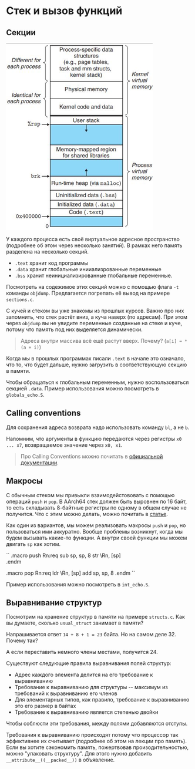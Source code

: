 # Стек и вызов функций

## Секции

![Process memory](vmemory.jpg)

У каждого процесса есть своё виртуальное адресное пространство (подробнее об этом через несколько занятий). В рамках него память разделена на несколько секций.

* `.text` хранит код программы
* `.data` хранит глобальные инииализрованные переменные
* `.bss` хранит неинициализированные глобальные переменные.

Посмотреть на содежимое этих секций можно с помощью флага `-t` команды `objdump`. Предлагается погрепать её вывод на примере `sections.c`.

С кучей и стеком вы уже знакомы из прошлых курсов. Важно про них запомнить, что стек растёт вниз, а куча наверх (по адресам). При этом через `objdump` вы не увидите переменные созданные на стеке и куче, потому что память под них выделяется динамически.

> Адреса внутри массива всё ещё растут вверх. Почему? (`a[i] = *(a + i)`)

Когда мы в прошлых программах писали `.text` в начале это означало, что то, что будет дальше, нужно загрузить в соответствующую секцию в памяти.

Чтобы обращаться к глобальным переменным, нужно воспользоваться секцией `.data`. Пример использования можно посмотреть в `globals_echo.S`.

## Calling conventions

Для сохранения адреса возврата надо использовать команду `bl`, а не `b`.

Напомним, что аргументы в функцию передаются через регистры `x0 ... x7`, возвращаемое значение через `x0, x1`.

> Про Calling Conventions можно почитать в [официальной документации](https://developer.arm.com/documentation/102374/0100/Procedure-Call-Standard).

## Макросы

С обычным стеком мы привыкли взаимодейстововать с помощью операций `push` и `pop`. В AArch64 стек должен быть выровнен по 16 байт, то есть складывать 8-байтные регистры по одному в общем случае не получится. Что с этим можно делать, можно почитать в [статье](https://community.arm.com/arm-community-blogs/b/architectures-and-processors-blog/posts/using-the-stack-in-aarch64-implementing-push-and-pop).

Как один из вариантов, мы можем реализовать макросы `push` и `pop`, но пользоваться ими аккуратно. Вообще проблемы возникнут, когда мы будем вызывать какие-то функции. А внутри своей функции мы можем двигать `sp` как хотим. 

``
.macro push Rn:req
    sub sp, sp, 8
    str \Rn, [sp]    
.endm

.macro pop Rn:req
    ldr \Rn, [sp]
    add sp, sp, 8
.endm
``

Пример использования можно посмотреть в `int_echo.S`.

## Выравнивание структур

Посмотрим на хранение структур в памяти на примере `structs.c`. Как вы думаете, сколько `usual_struct` занимает в памяти?

Напрашивается ответ `14 + 8 + 1 = 23` байта. Но на самом деле 32. Почему так?

А если переставить немного члены местами, получится 24.

Существуют следующие правила выравнивания полей структур:

* Адрес каждого элемента делится на его требование к выравниванию
* Требование к выравниванию для структуры -- максимум из требований к выравниванию его членов
* Для элементарных типов, как правило, требование к выравниванию это его размер в байтах
* Требование к выравниванию является степенью двойки

Чтобы соблюсти эти требования, между полями добавляются отступы.

Требования к выравниванию происходят потому что процессор так эффективнее их считывает (подробнее об этом на лекции про память). Если вы хотите сэкономить память, пожертвовав произодительностью, можно "упаковать структуру". Для этого нужно добавить `__attribute__((__packed__))` в объявление.